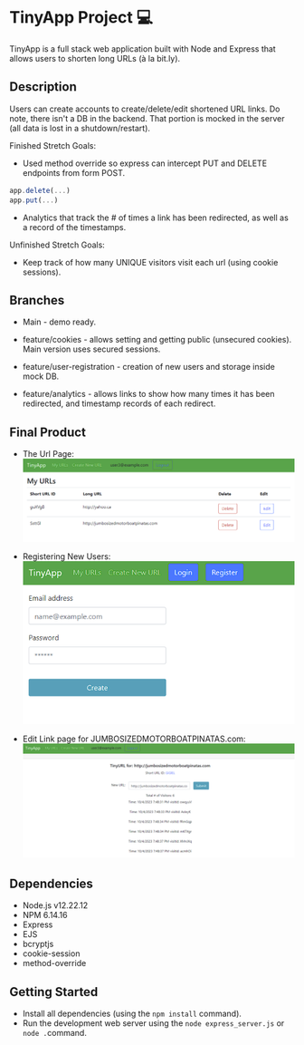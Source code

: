# TinyApp Project 💻

TinyApp is a full stack web application built with Node and Express that allows users to shorten long URLs (à la bit.ly).

## Description

Users can create accounts to create/delete/edit shortened URL links.  Do note, there isn't a DB in the backend.  That portion is mocked in the server (all data is lost in a shutdown/restart).

Finished Stretch Goals:

* Used method override so express can intercept PUT and DELETE endpoints from form POST.
```js
app.delete(...)
app.put(...)
```
* Analytics that track the # of times a link has been redirected, as well as a record of the timestamps.

Unfinished Stretch Goals:

* Keep track of how many UNIQUE visitors visit each url (using cookie sessions).

## Branches

* Main - demo ready.

* feature/cookies - allows setting and getting public (unsecured cookies).  Main version uses secured sessions.

* feature/user-registration - creation of new users and storage inside mock DB.

* feature/analytics - allows links to show how many times it has been redirected, and timestamp records of each redirect.

## Final Product

* The Url Page:
!["URL Page"](https://github.com/robertshum/tinyapp/blob/main/docs/url-page.png)

* Registering New Users:
!["Register New User Page"](https://github.com/robertshum/tinyapp/blob/main/docs/register-page.png)

* Edit Link page for JUMBOSIZEDMOTORBOATPINATAS.com:
!["Edit URL Page"](https://github.com/robertshum/tinyapp/blob/main/docs/edit-url-page.png)

## Dependencies

- Node.js v12.22.12
- NPM 6.14.16
- Express
- EJS
- bcryptjs
- cookie-session
- method-override

## Getting Started

- Install all dependencies (using the `npm install` command).
- Run the development web server using the `node express_server.js` or `node .`command.